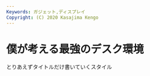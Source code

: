 ```yaml
---
Keywords: ガジェット,ディスプレイ
Copyright: (C) 2020 Kasajima Kengo
---
```


# 僕が考える最強のデスク環境

とりあえずタイトルだけ書いていくスタイル
